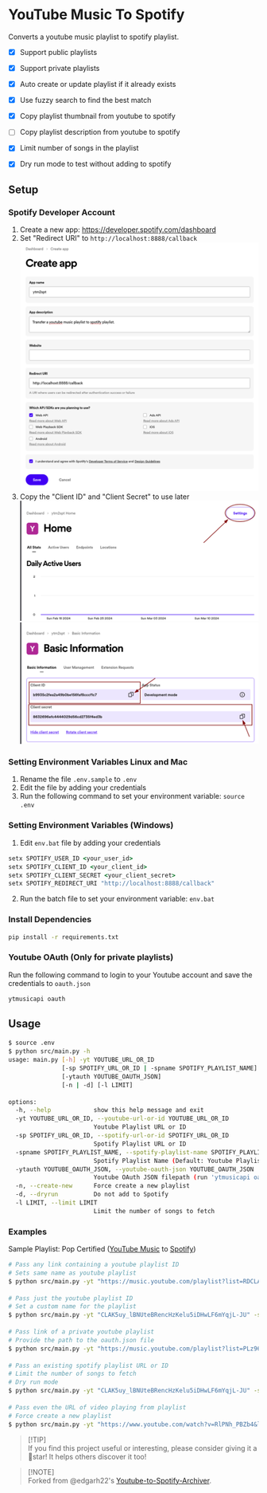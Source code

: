 # YouTube Music To Spotify

Converts a youtube music playlist to spotify playlist.

- [x] Support public playlists
- [x] Support private playlists
- [x] Auto create or update playlist if it already exists
- [x] Use fuzzy search to find the best match
- [x] Copy playlist thumbnail from youtube to spotify
- [ ] Copy playlist description from youtube to spotify
- [x] Limit number of songs in the playlist
- [x] Dry run mode to test without adding to spotify


## Setup

### Spotify Developer Account

1. Create a new app: https://developer.spotify.com/dashboard
2. Set "Redirect URI" to `http://localhost:8888/callback`
   ![Spotify create new app](media/spotify_create_app.png)
3. Copy the "Client ID" and "Client Secret" to use later
   ![Spotify settings](media/spotify_settings.png)
   ![Spotify credentials](media/spotify_credentials.png)

### Setting Environment Variables Linux and Mac

1. Rename the file `.env.sample` to `.env`
2. Edit the file by adding your credentials
3. Run the following command to set your environment variable: `source .env`


### Setting Environment Variables (Windows)

1. Edit `env.bat` file by adding your credentials
```bat
setx SPOTIFY_USER_ID <your_user_id>
setx SPOTIFY_CLIENT_ID <your_client_id>
setx SPOTIFY_CLIENT_SECRET <your_client_secret>
setx SPOTIFY_REDIRECT_URI "http://localhost:8888/callback"
```
2. Run the batch file to set your environment variable: `env.bat`

### Install Dependencies
```sh
pip install -r requirements.txt
```

### Youtube OAuth (Only for private playlists)

Run the following command to login to your Youtube account and save the credentials to `oauth.json`
```sh
ytmusicapi oauth
```

## Usage

```sh
$ source .env
$ python src/main.py -h
usage: main.py [-h] -yt YOUTUBE_URL_OR_ID
               [-sp SPOTIFY_URL_OR_ID | -spname SPOTIFY_PLAYLIST_NAME]
               [-ytauth YOUTUBE_OAUTH_JSON]
               [-n | -d] [-l LIMIT]

options:
  -h, --help            show this help message and exit
  -yt YOUTUBE_URL_OR_ID, --youtube-url-or-id YOUTUBE_URL_OR_ID
                        Youtube Playlist URL or ID
  -sp SPOTIFY_URL_OR_ID, --spotify-url-or-id SPOTIFY_URL_OR_ID
                        Spotify Playlist URL or ID
  -spname SPOTIFY_PLAYLIST_NAME, --spotify-playlist-name SPOTIFY_PLAYLIST_NAME
                        Spotify Playlist Name (Default: Youtube Playlist Name)
  -ytauth YOUTUBE_OAUTH_JSON, --youtube-oauth-json YOUTUBE_OAUTH_JSON
                        Youtube OAuth JSON filepath (run 'ytmusicapi oauth')
  -n, --create-new      Force create a new playlist
  -d, --dryrun          Do not add to Spotify
  -l LIMIT, --limit LIMIT
                        Limit the number of songs to fetch
```

### Examples

Sample Playlist: Pop Certified ([YouTube Music](https://music.youtube.com/playlist?list=RDCLAK5uy_lBNUteBRencHzKelu5iDHwLF6mYqjL-JU) to [Spotify](https://open.spotify.com/playlist/6DyIxXHMwuEMbsfPTIr9C8))

```sh
# Pass any link containing a youtube playlist ID
# Sets same name as youtube playlist
$ python src/main.py -yt "https://music.youtube.com/playlist?list=RDCLAK5uy_lBNUteBRencHzKelu5iDHwLF6mYqjL-JU"

# Pass just the youtube playlist ID
# Set a custom name for the playlist
$ python src/main.py -yt "CLAK5uy_lBNUteBRencHzKelu5iDHwLF6mYqjL-JU" -spname "Pop Certified"

# Pass link of a private youtube playlist
# Provide the path to the oauth.json file
$ python src/main.py -yt "https://music.youtube.com/playlist?list=PLz96m0PSfi9p8ABcEcUlSMVmz7sN-IEFu" -ytauth "oauth.json"

# Pass an existing spotify playlist URL or ID
# Limit the number of songs to fetch
# Dry run mode
$ python src/main.py -yt "CLAK5uy_lBNUteBRencHzKelu5iDHwLF6mYqjL-JU" -sp "https://open.spotify.com/playlist/6DyIxXHMwuEMbsfPTIr9C8" -l 10 -d

# Pass even the URL of video playing from playlist
# Force create a new playlist
$ python src/main.py -yt "https://www.youtube.com/watch?v=RlPNh_PBZb4&list=RDCLAK5uy_lBNUteBRencHzKelu5iDHwLF6mYqjL-JU" -n
```

> [!TIP]<br>
> If you find this project useful or interesting, please consider giving it a 🌟star! It helps others discover it too!


> [!NOTE]<br>
> Forked from @edgarh22's [Youtube-to-Spotify-Archiver](https://github.com/edgarh92/Youtube-to-Spotify-Archiver).
